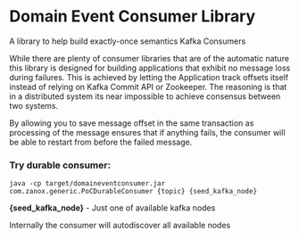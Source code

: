 # Domain Event Consumer Library
A library to help build exactly-once semantics Kafka Consumers

While there are plenty of consumer libraries that are of the automatic nature
this library is designed for building applications that exhibit no message loss
during failures. This is achieved by letting the Application track offsets itself
instead of relying on Kafka Commit API or Zookeeper. The reasoning is that in a
distributed system its near impossible to achieve consensus between two systems.

By allowing you to save message offset in the same transaction as processing of the
message ensures that if anything fails, the consumer will be able to restart from
before the failed message.

### Try durable consumer:
```
java -cp target/domaineventconsumer.jar com.zanox.generic.PoCDurableConsumer {topic} {seed_kafka_node}
```
**{seed_kafka_node}** - Just one of available kafka nodes

Internally the consumer will autodiscover all available nodes

